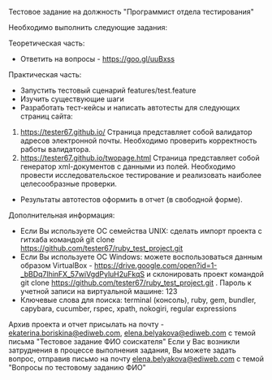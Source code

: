 Тестовое задание на должность "Программист отдела тестирования"

Необходимо выполнить следующие задания:

Теоретическая часть:
- Ответить на вопросы - https://goo.gl/uuBxss

Практическая часть:
- Запустить тестовый сценарий features/test.feature
- Изучить существующие шаги
- Разработать тест-кейсы и написать автотесты для следующих страниц сайта:
1) https://tester67.github.io/ Страница представляет собой валидатор адресов электронной почты. Необходимо проверить корректность работы валидатора.
2) https://tester67.github.io/twopage.html Страница представляет собой генератор xml-документов с данными из полей. Необходимо провести исследовательское тестирование и реализовать наиболее целесообразные проверки.
- Результаты автотестов оформить в отчет (в свободной форме).

Дополнительная информация:
- Если Вы используете ОС семейства UNIX: сделать импорт проекта с гитхаба командой git clone https://github.com/tester67/ruby_test_project.git
- Если Вы используете ОС Windows: можете воспользоваться данным образом VirtualBox - https://drive.google.com/open?id=1-_bBDq7lhinFX_57wiVgdPyluH2uFkqS и склонировать проект командой git clone https://github.com/tester67/ruby_test_project.git . Пароль к учетной записи на виртуальной машине: 123
- Ключевые слова для поиска: terminal (консоль), ruby, gem, bundler, capybara, cucumber, rspec, xpath, nokogiri, regular expressions

Архив проекта и отчет присылать на почту - ekaterina.boriskina@ediweb.com, elena.belyakova@ediweb.com с темой письма "Тестовое задание ФИО соискателя"
Если у Вас возникли затруднения в процессе выполнения задания, Вы можете задать вопрос, отправив письмо на почту elena.belyakova@ediweb.com с темой "Вопросы по тестовому заданию ФИО"
